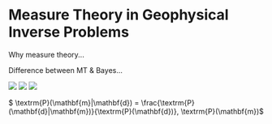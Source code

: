 # Measure Theory in Geophysical Inverse Problems

Why measure theory...

Difference between MT & Bayes...

<img src="https://render.githubusercontent.com/render/math?math={e^{i \pi} = -1(}">
<img src="https://render.githubusercontent.com/render/math?math={\L = -\sum_{j}[T_{j}ln(O_{j})] + \frac{\lambda W_{ij}^{2}}{2} \rightarrow \text{one-hot} \rightarrow -ln(O_{c}) + \frac{\lambda W_{ij}^{2}}{2}}#gh-light-mode-only">

<img src="https://render.githubusercontent.com/render/math?math={P(m|d) = \frac{P(d|m)}{P(d)} P(m)}">

$ \textrm{P}(\mathbf{m}|\mathbf{d}) = \frac{\textrm{P}(\mathbf{d}|\mathbf{m})}{\textrm{P}(\mathbf{d})}\, \textrm{P}(\mathbf{m})$



